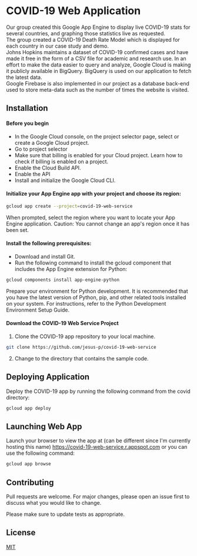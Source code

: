 # COVID-19 Web Application
Our group created this Google App Engine to display live COVID-19 stats for several countries, and graphing those statistics live as requested.
<br />
The group created a COVID-19 Death Rate Model which is displayed for each country in our case study and demo.
<br />
Johns Hopkins maintains a dataset of COVID-19 confirmed cases and have made it free in the form of a CSV file for academic and research use. In an effort to make the data easier to query and analyze, Google Cloud is making it publicly available in BigQuery. BigQuery is used on our application to fetch the latest data.
<br />
Google Firebase is also implemented in our project as a database back-end used to store meta-data such as the number of times the website is visited.

## Installation
#### Before you begin
* In the Google Cloud console, on the project selector page, select or create a Google Cloud project.
* Go to project selector
* Make sure that billing is enabled for your Cloud project. Learn how to check if billing is enabled on a project.
* Enable the Cloud Build API.
* Enable the API
* Install and initialize the Google Cloud CLI.

#### Initialize your App Engine app with your project and choose its region:

```bash
gcloud app create --project=covid-19-web-service
```

When prompted, select the region where you want to locate your App Engine application.
Caution: You cannot change an app's region once it has been set.

#### Install the following prerequisites:
* Download and install Git.
* Run the following command to install the gcloud component that includes the App Engine extension for Python:
```bash
gcloud components install app-engine-python
```
Prepare your environment for Python development. It is recommended that you have the latest version of Python, pip, and other related tools installed on your system. For instructions, refer to the Python Development Environment Setup Guide.

#### Download the COVID-19 Web Service Project
1. Clone the COVID-19 app repository to your local machine.

```bash
git clone https://github.com/jesus-p/covid-19-web-service
````
2. Change to the directory that contains the sample code.


## Deploying Application
Deploy the COVID-19 app by running the following command from the covid directory:

```bash
gcloud app deploy
```
## Launching Web App
Launch your browser to view the app at (can be different since I'm currently hosting this name)
<https://covid-19-web-service.r.appspot.com>
or you can use the following command:
```bash
gcloud app browse
````

## Contributing

Pull requests are welcome. For major changes, please open an issue first
to discuss what you would like to change.

Please make sure to update tests as appropriate.

## License

[MIT](https://choosealicense.com/licenses/mit/)
